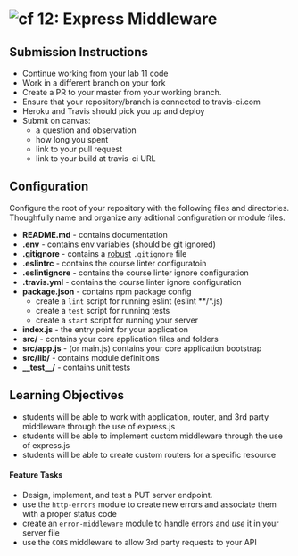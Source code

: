 ![cf](https://i.imgur.com/7v5ASc8.png) 12: Express Middleware
======

## Submission Instructions
* Continue working from your lab 11 code
* Work in a different branch on your fork
* Create a PR to your master from your working branch.
* Ensure that your repository/branch is connected to travis-ci.com
* Heroku and Travis should pick you up and deploy
* Submit on canvas:
  * a question and observation
  * how long you spent
  * link to your pull request
  * link to your build at travis-ci URL

## Configuration 
Configure the root of your repository with the following files and directories. Thoughfully name and organize any aditional configuration or module files.
* **README.md** - contains documentation
* **.env** - contains env variables (should be git ignored)
* **.gitignore** - contains a [robust](http://gitignore.io) `.gitignore` file 
* **.eslintrc** - contains the course linter configuratoin
* **.eslintignore** - contains the course linter ignore configuration
* **.travis.yml** - contains the course linter ignore configuration
* **package.json** - contains npm package config
  * create a `lint` script for running eslint (eslint **/*.js)
  * create a `test` script for running tests
  * create a `start` script for running your server
* **index.js** - the entry point for your application
* **src/** - contains your core application files and folders
* **src/app.js** - (or main.js) contains your core application bootstrap
* **src/lib/** - contains module definitions
* **\_\_test\_\_/** - contains unit tests

## Learning Objectives  
* students will be able to work with application, router, and 3rd party middleware through the use of express.js
* students will be able to implement custom middleware through the use of express.js
* students will be able to create custom routers for a specific resource

#### Feature Tasks
* Design, implement, and test a PUT server endpoint.
* use the `http-errors` module to create new errors and associate them with a proper status code
* create an `error-middleware` module to handle errors and *use* it in your server file
* use the `CORS` middleware to allow 3rd party requests to your API
